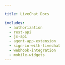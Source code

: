 ```yaml
---

title: LiveChat Docs

includes:
  - authorization
  - rest-api
  - js-api
  - agent-app-extension
  - sign-in-with-livechat
  - webhook-integration
  - mobile-widgets
---
```

